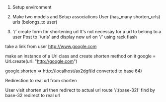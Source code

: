 1. Setup environment

2. Make two models and Setup associations
	User (has_many shorten_urls)
	urls (belongs_to user)

3. '/' create form for shortening url 
	It's not necessay for a url to belong to a user
	Post to '/urls' and display new url on '/' using rack flash



take a link from user
http://www.google.com

make an instance of a Url class and create shorten method on it
google = Url.create(url: "http://google.com")

google.shorten
=> http://localhost/ax2dgf(id converted to base 64)

Redirection to real url from shorten

User visit shorten url then redirect to actual url
route '/:(base-32)'
find by base-32
redirect to real url
